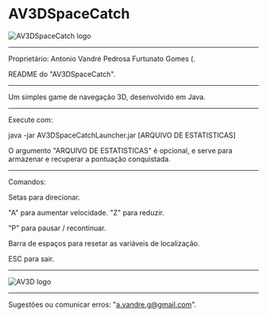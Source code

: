 # AV3DSpaceCatch
![AV3DSpaceCatch logo](https://antoniovandre2.github.io/AV3DSpaceCatch/AV3DSpaceCatch%20-%20Logo%20-%20200p.png)
____________________

Proprietário: Antonio Vandré Pedrosa Furtunato Gomes (.

README do "AV3DSpaceCatch".
____________________

Um simples game de navegação 3D, desenvolvido em Java.
_____

Execute com:

java -jar AV3DSpaceCatchLauncher.jar [ARQUIVO DE ESTATISTICAS]

O argumento "ARQUIVO DE ESTATISTICAS" é opcional, e serve para armazenar e recuperar a pontuação conquistada.
____________________

Comandos:

Setas para direcionar.

"A" para aumentar velocidade. "Z" para reduzir.

"P" para pausar / recontinuar.

Barra de espaços para resetar as variáveis de localização.

ESC para sair.
____________________

![AV3D logo](https://antoniovandre2.github.io/AV3DSpaceCatch/Powered%20by%20AV3D%20engine%20-%20200p.png)
____________________

Sugestões ou comunicar erros: "a.vandre.g@gmail.com".
